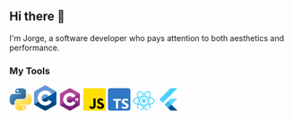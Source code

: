 ## Hi there 👋
I'm Jorge, a software developer who pays attention to both aesthetics and performance.

### My Tools
<img src="https://github.com/jreyesgfi/jreyesgfi/blob/main/python.svg" alt="Python Logo" width="40"/>   <img src="https://github.com/jreyesgfi/jreyesgfi/blob/main/c.svg" alt="C Logo" width="40"/>   <img src="https://github.com/jreyesgfi/jreyesgfi/blob/main/c-sharp.svg" alt="C# Logo" width="40"/>   <img src="https://github.com/jreyesgfi/jreyesgfi/blob/main/js.svg" alt="JS Logo" width="40"/>   <img src="https://github.com/jreyesgfi/jreyesgfi/blob/main/ts.svg" alt="TS Logo" width="40"/>   <img src="https://github.com/jreyesgfi/jreyesgfi/blob/main/react.svg" alt="React Logo" width="40"/>   <img src="https://github.com/jreyesgfi/jreyesgfi/blob/main/flutter.webp" alt="Flutter Logo" width="40"/> 
<!--
**jreyesgfi/jreyesgfi** is a ✨ _special_ ✨ repository because its `README.md` (this file) appears on your GitHub profile.

Here are some ideas to get you started:

- 🔭 I’m currently working on ...
- 🌱 I’m currently learning ...
- 👯 I’m looking to collaborate on ...
- 🤔 I’m looking for help with ...
- 💬 Ask me about ...
- 📫 How to reach me: ...
- 😄 Pronouns: ...
- ⚡ Fun fact: ...
-->
